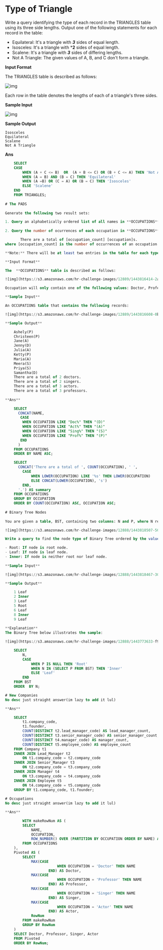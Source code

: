 # Type of Triangle
  
Write a query identifying the type of each record in the TRIANGLES table using its three side lengths. Output one of the following statements for each record in the table:

- Equilateral: It's a triangle with ***3*** sides of equal length.
- Isosceles: It's a triangle with ***2** sides of equal length.
- Scalene: It's a triangle with ***3*** sides of differing lengths.
- Not A Triangle: The given values of A, B, and C don't form a triangle.

**Input Format**

The TRIANGLES table is described as follows:

![img](https://s3.amazonaws.com/hr-challenge-images/12887/1443815629-ac2a843fb7-1.png)

Each row in the table denotes the lengths of each of a triangle's three sides.

**Sample Input**

![img](https://s3.amazonaws.com/hr-challenge-images/12887/1443815827-cbfc1ca12b-2.png)

**Sample Output**

    Isosceles
    Equilateral
    Scalene
    Not A Triangle
    
**Ans**
```sql
	SELECT 
 	CASE 
        WHEN (A + C <= B)  OR  (A + B <= C) OR (B + C <= A) THEN 'Not A Triangle'
        WHEN (A = B) AND (B = C) THEN 'Equilateral'
        WHEN (A =B) OR (C = A) OR (B = C) THEN 'Isosceles'
        ELSE 'Scalene'
	END 
	FROM TRIANGLES;
    
# The PADS
  
Generate the following two result sets:

1. Query an alphabetically ordered list of all names in **OCCUPATIONS**, immediately followed by the first letter of each profession as a parenthetical (i.e.: enclosed in parentheses). For example: AnActorName(A), ADoctorName(D), AProfessorName(P), and ASingerName(S).
   
2. Query the number of ocurrences of each occupation in **OCCUPATIONS**. Sort the occurrences in ascending order, and output them in the following format:

       There are a total of [occupation_count] [occupation]s.
where [occupation_count] is the number of occurrences of an occupation in OCCUPATIONS and [occupation] is the lowercase occupation name. If more than one Occupation has the same [occupation_count], they should be ordered alphabetically.

**Note:** There will be at least two entries in the table for each type of occupation.

**Input Format**

The  **OCCUPATIONS** table is described as follows:

![img](https://s3.amazonaws.com/hr-challenge-images/12889/1443816414-2a465532e7-1.png)

Occupation will only contain one of the following values: Doctor, Professor, Singer or Actor.

**Sample Input**

An OCCUPATIONS table that contains the following records:

![img](https://s3.amazonaws.com/hr-challenge-images/12889/1443816608-0b4d01d157-2.png)

**Sample Output**

    Ashely(P)
    Christeen(P)
    Jane(A)
    Jenny(D)
    Julia(A)
    Ketty(P)
    Maria(A)
    Meera(S)
    Priya(S)
    Samantha(D)
    There are a total of 2 doctors.
    There are a total of 2 singers.
    There are a total of 3 actors.
    There are a total of 3 professors.
    
**Ans**

    SELECT
      CONCAT(NAME,
       CASE
        WHEN OCCUPATION LIKE "Doc%" THEN "(D)"
        WHEN OCCUPATION LIKE "Act%" THEN "(A)"
        WHEN OCCUPATION LIKE "Sing%" THEN "(S)"
        WHEN OCCUPATION LIKE "Prof%" THEN "(P)"
       END
      )
    FROM OCCUPATIONS
    ORDER BY NAME ASC;

    SELECT 
      CONCAT('There are a total of ', COUNT(OCCUPATION), ' ', 
        CASE 
            WHEN LOWER(OCCUPATION) LIKE '%s' THEN LOWER(OCCUPATION)
            ELSE CONCAT(LOWER(OCCUPATION), 's')
        END, 
      '.') AS summary
    FROM OCCUPATIONS 
    GROUP BY OCCUPATION
    ORDER BY COUNT(OCCUPATION) ASC, OCCUPATION ASC;
    
# Binary Tree Nodes
  
You are given a table, BST, containing two columns: N and P, where N represents the value of a node in Binary Tree, and P is the parent of N.

![img](https://s3.amazonaws.com/hr-challenge-images/12888/1443818507-5095ab9853-1.png)

Write a query to find the node type of Binary Tree ordered by the value of the node. Output one of the following for each node:

- Root: If node is root node.
- Leaf: If node is leaf node.
- Inner: If node is neither root nor leaf node.
  
**Sample Input**

![img](https://s3.amazonaws.com/hr-challenge-images/12888/1443818467-30644673f6-2.png)

**Sample Output**

	1 Leaf
	2 Inner
	3 Leaf
	5 Root
	6 Leaf
	8 Inner
	9 Leaf
    
**Explanation**
The Binary Tree below illustrates the sample:

![img](https://s3.amazonaws.com/hr-challenge-images/12888/1443773633-f9e6fd314e-simply_sql_bst.png)

	SELECT
	    N,
	    CASE
	        WHEN P IS NULL THEN 'Root'
	        WHEN N IN (SELECT P FROM BST) THEN 'Inner'
	        ELSE 'Leaf'
	    END
	FROM BST
	ORDER  BY N;

# New Companies
No desc just straight answer(im lazy to add it lul)

**Ans**

	SELECT 
	    t1.company_code,
	    t1.founder,
	    COUNT(DISTINCT t2.lead_manager_code) AS lead_manager_count,
	    COUNT(DISTINCT t3.senior_manager_code) AS senior_manager_count,
	    COUNT(DISTINCT t4.manager_code) AS manager_count,
	    COUNT(DISTINCT t5.employee_code) AS employee_count
	FROM Company t1
	INNER JOIN Lead_Manager t2 
	    ON t1.company_code = t2.company_code 
	INNER JOIN Senior_Manager t3 
	    ON t2.company_code = t3.company_code 
	INNER JOIN Manager t4 
	    ON t3.company_code = t4.company_code 
	INNER JOIN Employee t5 
	    ON t4.company_code = t5.company_code
	GROUP BY t1.company_code, t1.founder;
 
# Occupations
No desc just straight answer(im lazy to add it lul)

**Ans**

		WITH makeRowNum AS (
	    SELECT
	        NAME,
	        OCCUPATION,
	        ROW_NUMBER() OVER (PARTITION BY OCCUPATION ORDER BY NAME) AS RowNum
	    FROM OCCUPATIONS
	),
	Pivoted AS (
	    SELECT
	        MAX(CASE 
	                    WHEN OCCUPATION = 'Doctor' THEN NAME 
	                END) AS Doctor,
	        MAX(CASE
	                    WHEN OCCUPATION = 'Professor' THEN NAME 
	                END) AS Professor,
	        MAX(CASE 
	                    WHEN OCCUPATION = 'Singer' THEN NAME 
	                END) AS Singer,
	        MAX(CASE 
	                    WHEN OCCUPATION = 'Actor' THEN NAME 
	                END) AS Actor,
	        RowNum
	    FROM makeRowNum
	    GROUP BY RowNum
	)
	SELECT Doctor, Professor, Singer, Actor
	FROM Pivoted
	ORDER BY RowNum;


